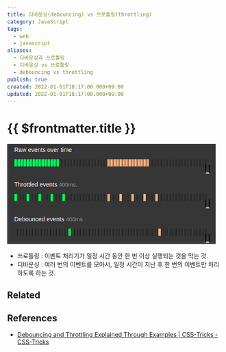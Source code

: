 ```yaml
---
title: 디바운싱(debouncing) vs 쓰로틀링(throttling)
category: JavaScript
tags:
  - web
  - javascript
aliases:
  - 디바운싱과 쓰로틀링
  - 디바운싱 vs 쓰로틀링
  - debouncing vs throttling
publish: true
created: 2022-01-01T18:17:00.000+09:00
updated: 2022-01-01T18:17:00.000+09:00
---
```


# {{ $frontmatter.title }}

![debounce-vs-throttle.png](./images/debounce-vs-throttle.png)

- 쓰로틀링 : 이벤트 처리기가 일정 시간 동안 한 번 이상 실행되는 것을 막는 것.
- 디바운싱 : 여러 번의 이벤트를 모아서, 일정 시간이 지난 후 한 번의 이벤트만 처리하도록 하는 것.

## Related

## References

- [Debouncing and Throttling Explained Through Examples | CSS-Tricks - CSS-Tricks](https://css-tricks.com/debouncing-throttling-explained-examples/)
